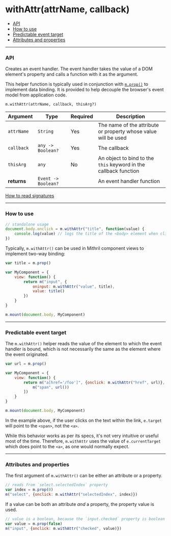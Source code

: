 # withAttr(attrName, callback)

- [API](#api)
- [How to use](#how-to-use)
- [Predictable event target](#predictable-event-target)
- [Attributes and properties](#attributes-and-properties)

---

### API

Creates an event handler. The event handler takes the value of a DOM element's property and calls a function with it as the argument.

This helper function is typically used in conjunction with [`m.prop()`](prop.md) to implement data binding. It is provided to help decouple the browser's event model from application code.

`m.withAttr(attrName, callback, thisArg?)`

Argument    | Type                 | Required | Description
----------- | -------------------- | -------- | ---
`attrName`  | `String`             | Yes      | The name of the attribute or property whose value will be used
`callback`  | `any -> Boolean?`    | Yes      | The callback
`thisArg`   | `any`                | No       | An object to bind to the `this` keyword in the callback function
**returns** | `Event -> Boolean?`  |          | An event handler function

[How to read signatures](signatures.md)

---

### How to use

```javascript
// standalone usage
document.body.onclick = m.withAttr("title", function(value) {
	console.log(value) // logs the title of the <body> element when clicked
})
```

Typically, `m.withAttr()` can be used in Mithril component views to implement two-way binding:

```javascript
var title = m.prop()

var MyComponent = {
	view: function() {
		return m("input", {
			oninput: m.withAttr("value", title),
			value: title()
		})
	}
}

m.mount(document.body, MyComponent)
```

---

### Predictable event target

The `m.withAttr()` helper reads the value of the element to which the event handler is bound, which is not necessarily the same as the element where the event originated.

```javascript
var url = m.prop()

var MyComponent = {
	view: function() {
		return m("a[href='/foo']", {onclick: m.withAttr("href", url)}, [
			m("span", url())
		])
	}
}

m.mount(document.body, MyComponent)
```

In the example above, if the user clicks on the text within the link, `e.target` will point to the `<span>`, not the `<a>`.

While this behavior works as per its specs, it's not very intuitive or useful most of the time. Therefore, `m.withAttr` uses the value of `e.currentTarget` which does point to the `<a>`, as one would normally expect.

---

### Attributes and properties

The first argument of `m.withAttr()` can be either an attribute or a property.

```javascript
// reads from `select.selectedIndex` property
var index = m.prop(0)
m("select", {onclick: m.withAttr("selectedIndex", index)})
```

If a value can be both an attribute *and* a property, the property value is used.

```javascript
// value is a boolean, because the `input.checked` property is boolean
var value = m.prop(false)
m("input", {onclick: m.withAttr("checked", value)})
```

